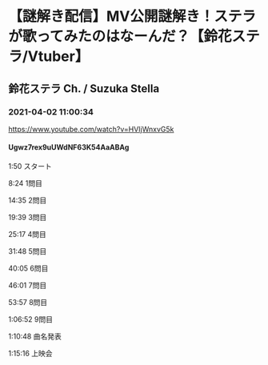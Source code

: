 # 【謎解き配信】MV公開謎解き！ステラが歌ってみたのはなーんだ？【鈴花ステラ/Vtuber】
## 鈴花ステラ Ch. / Suzuka Stella
### 2021-04-02 11:00:34
https://www.youtube.com/watch?v=HVIjWnxvG5k
#### Ugwz7rex9uUWdNF63K54AaABAg
1:50 スタート 

8:24 1問目

14:35 2問目

19:39 3問目

25:17 4問目

31:48 5問目

40:05 6問目

46:01 7問目

53:57 8問目

1:06:52 9問目

1:10:48 曲名発表

1:15:16 上映会

